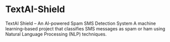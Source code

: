 # TextAI-Shield
TextAI Shield – An AI-powered Spam SMS Detection System A machine learning–based project that classifies SMS messages as spam or ham using Natural Language Processing (NLP) techniques.
